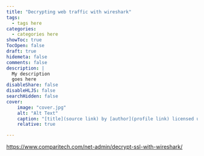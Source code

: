 ```yaml
---
title: "Decrypting web traffic with wireshark"
tags:
  - tags here
categories:
  - categories here
showToc: true
TocOpen: false
draft: true
hidemeta: false
comments: false
description: |
  My description
  goes here
disableShare: false
disableHLJS: false
searchHidden: false
cover:
    image: "cover.jpg"
    alt: "Alt Text"
    caption: "[title](source link) by [author](profile link) licensed under [CC0](https://creativecommons.org/publicdomain/zero/1.0/legalcode)"
    relative: true

---
```


<https://www.comparitech.com/net-admin/decrypt-ssl-with-wireshark/>
